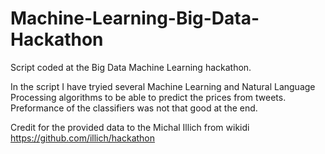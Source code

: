 Machine-Learning-Big-Data-Hackathon
===================================

Script coded at the Big Data Machine Learning hackathon.

In the script I have tryied several Machine Learning and Natural Language Processing algorithms to be able to predict the prices from tweets.
Preformance of the classifiers was not that good at the end.

Credit for the provided data to the Michal Illich from wikidi https://github.com/illich/hackathon
